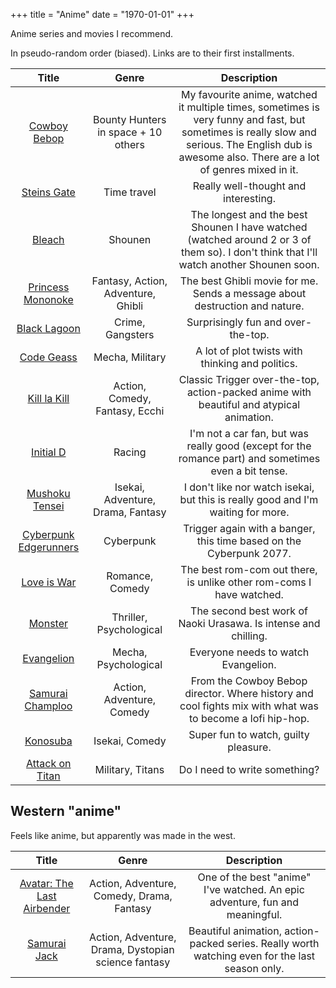 +++
title = "Anime"
date = "1970-01-01"
+++

Anime series and movies I recommend.

<!--more-->

In pseudo-random order (biased). Links are to their first installments.

|  Title  |  Genre  |  Description  |
|:-------:|:-------:|:-------------:|
[Cowboy Bebop](https://myanimelist.net/anime/1/Cowboy_Bebop) | Bounty Hunters in space + 10 others | My favourite anime, watched it multiple times, sometimes is very funny and fast, but sometimes is really slow and serious. The English dub is awesome also. There are a lot of genres mixed in it.
[Steins Gate](https://myanimelist.net/anime/9253/Steins_Gate) | Time travel | Really well-thought and interesting.
[Bleach](https://myanimelist.net/anime/269/Bleach) | Shounen | The longest and the best Shounen I have watched (watched around 2 or 3 of them so). I don't think that I'll watch another Shounen soon.
[Princess Mononoke](https://myanimelist.net/anime/164/Mononoke_Hime) | Fantasy, Action, Adventure, Ghibli | The best Ghibli movie for me. Sends a message about destruction and nature.
[Black Lagoon](https://myanimelist.net/anime/889/Black_Lagoon) | Crime, Gangsters | Surprisingly fun and over-the-top.
[Code Geass](https://myanimelist.net/anime/1575/Code_Geass__Hangyaku_no_Lelouch) | Mecha, Military | A lot of plot twists with thinking and politics.
[Kill la Kill](https://myanimelist.net/anime/18679/Kill_la_Kill) | Action, Comedy, Fantasy, Ecchi | Classic Trigger over-the-top, action-packed anime with beautiful and atypical animation.
[Initial D](https://myanimelist.net/anime/185/Initial_D_First_Stage) | Racing | I'm not a car fan, but was really good (except for the romance part) and sometimes even a bit tense.
[Mushoku Tensei](https://myanimelist.net/anime/39535/Mushoku_Tensei__Isekai_Ittara_Honki_Dasu) | Isekai, Adventure, Drama, Fantasy | I don't like nor watch isekai, but this is really good and I'm waiting for more.
[Cyberpunk Edgerunners](https://myanimelist.net/anime/42310/Cyberpunk__Edgerunners) | Cyberpunk | Trigger again with a banger, this time based on the Cyberpunk 2077.
[Love is War](https://myanimelist.net/anime/37999/Kaguya-sama_wa_Kokurasetai__Tensai-tachi_no_Renai_Zunousen) | Romance, Comedy | The best rom-com out there, is unlike other rom-coms I have watched.
[Monster](https://myanimelist.net/anime/19/Monster) | Thriller, Psychological | The second best work of Naoki Urasawa. Is intense and chilling.
[Evangelion](https://myanimelist.net/anime/30/Shinseiki_Evangelion) | Mecha, Psychological | Everyone needs to watch Evangelion.
[Samurai Champloo](https://myanimelist.net/anime/205/Samurai_Champloo) | Action, Adventure, Comedy | From the Cowboy Bebop director. Where history and cool fights mix with what was to become a lofi hip-hop.
[Konosuba](https://myanimelist.net/anime/30831/Kono_Subarashii_Sekai_ni_Shukufuku_wo) | Isekai, Comedy | Super fun to watch, guilty pleasure.
[Attack on Titan](https://myanimelist.net/anime/16498/Shingeki_no_Kyojin) | Military, Titans | Do I need to write something?


## Western "anime"

Feels like anime, but apparently was made in the west.

|  Title  |  Genre  |  Description  |
|:-------:|:-------:|:-------------:|
[Avatar: The Last Airbender](https://en.wikipedia.org/wiki/Avatar:_The_Last_Airbender) | Action, Adventure, Comedy, Drama, Fantasy | One of the best "anime" I've watched. An epic adventure, fun and meaningful.
[Samurai Jack](https://en.wikipedia.org/wiki/Samurai_Jack) | Action, Adventure, Drama, Dystopian science fantasy | Beautiful animation, action-packed series. Really worth watching even for the last season only.

